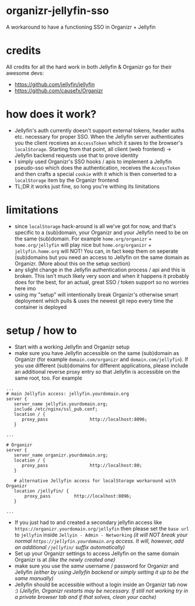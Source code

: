 # organizr-jellyfin-sso
A workaround to have a functioning SSO in Organizr + Jellyfin

# credits
All credits for all the hard work in both Jellyfin & Organizr go for their awesome devs:
* https://github.com/jellyfin/jellyfin
* https://github.com/causefx/Organizr

# how does it work?
* Jellyfin's auth currently doesn't support external tokens, header auths etc. necessary for proper SSO. When the Jellyfin server authenticates you the client receives an `AccessToken` which it saves to the browser's `localStorage`. Starting from that point, all client (web frontend) -> Jellyfin backend requests use that to prove identity
* I simply used Organizr's SSO hooks / apis to implement a Jellyfin pseudo-sso which does the authentication, receives the `AccessToken` and then crafts a special `cookie` with it which is then converted to a `localStorage` item by the Organizr frontend
* TL;DR it works just fine, so long you're withing its limitations

# limitations
* since `localStorage` hack-around is all we've got for now, and that's specific to a (sub)domain, your Organizr and your Jellyfin need to be on the same (sub)domain. For example `home.org/organizr` + `home.org/jellyfin` will play nice but `home.org/organizr` + `jellyfin.home.org` will NOT! You can, in fact keep them on seperate (sub)domains but you need an access to Jellyfin on the same domain as Organizr. (More about this on the setup section)
* any slight change in the Jellyfin authentication process / api and this is broken. This isn't much likely very soon and when it happens it probably does for the best, for an actual, great SSO / token support so no worries here imo
* using my "setup" will intentionally break Organizr's otherwise smart deployment which pulls & uses the newest git repo every time the container is deployed

# setup / how to
* Start with a working Jellyfin and Organizr setup
* make sure you have Jellyfin accessible on the same (sub)domain as Organizr (for example `domain.com/organizr` and `domain.com/jellyfin`). If you use different (sub)domains for different applications, please include an additional reverse proxy entry so that Jellyfin is accessible on the same root, too. For example
```
...
# main Jellyfin access: jellyfin.yourdomain.org
server {
   server_name jellyfin.yourdomain.org;
   include /etc/nginx/ssl_pub.conf;
   location / {
      proxy_pass                http://localhost:8096;
   }

...

# Organizr
server {
   server_name organizr.yourdomain.org;
   location / {
      proxy_pass                http://localhost:80;
   }
   
   # alternative Jellyfin access for localStorage workaround with Organizr
   location /jellyfin/ {
       proxy_pass         http://localhost:8096;
   }
 
...
```
* If you just had to and created a secondary jellyfin access like `https://organizr.yourdomain.org/jellyfin` then please set the `base url` to `jellyfin` inside `Jellyin - Admin - Networking` *(it will NOT break your normal `https://jellyfin.yourdomain.org` access. It will, however, add an additional `/jellyfin/` suffix automatically)*
* Set up your Organizr settings to access Jellyfin on the same domain Organizr is at *(like the newly created one)*
* make sure you use the *same* username / password for Organizr and Jellyfin *(either by using Jellyfin backend or simply setting it up to be the same manually)*
* Jellyfin should be accessible without a login inside an Organizr tab now :) *(Jellyfin, Organizr restarts may be necessary. If still not working try in a private browser tab and if that solves, clean your cache)*
